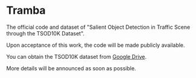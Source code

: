 # Tramba
The official code and dataset of "Salient Object Detection in Traffic Scene through the TSOD10K Dataset".

Upon acceptance of this work, the code will be made publicly available.

You can obtain the TSOD10K dataset from [Google Drive](https://drive.google.com/file/d/1RsXOMO37PHLLTtmyOP3af7ODP1yv7qWw/view).

More details will be announced as soon as possible.
